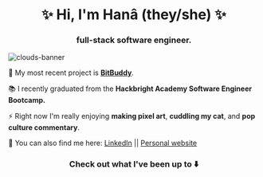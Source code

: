<h1 align="center">✨ Hi, I'm Hanâ (they/she) ✨</h1>
<h3 align="center">full-stack software engineer.</h3>

![clouds-banner](https://user-images.githubusercontent.com/96971685/198793679-1e0fa8b6-1823-44a2-b573-55027ebcc83e.png)

🥚 My most recent project is **[BitBuddy](bitbuddy.hanazait.com)**.

📚 I recently graduated from the **Hackbright Academy Software Engineer Bootcamp.**

⚡ Right now I'm really enjoying **making pixel art**, **cuddling my cat**, and **pop culture commentary**.

📮 You can also find me here: [LinkedIn](https://www.linkedin.com/in/hanazait/) || [Personal website](https://hanazait.com/)

<h3 align="center">Check out what I've been up to ⬇️</h3>

